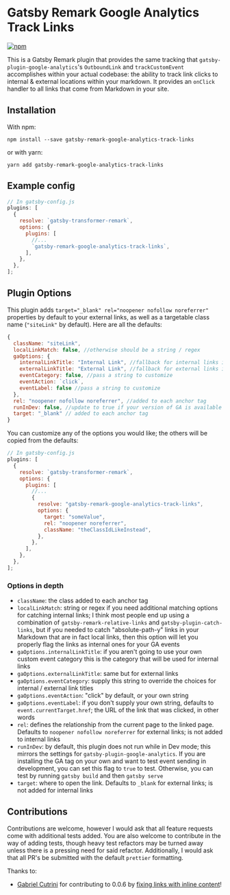 # Gatsby Remark Google Analytics Track Links

[![npm](https://img.shields.io/npm/v/gatsby-remark-google-analytics-track-links/latest.svg?style=flat-square)](https://www.npmjs.com/package/gatsby-remark-google-analytics-track-links)

This is a Gatsby Remark plugin that provides the same tracking that `gatsby-plugin-google-analytics`'s `OutboundLink` and `trackCustomEvent` accomplishes within your actual codebase: the ability to track link clicks to internal & external locations within your markdown. It provides an `onClick` handler to all links that come from Markdown in your site.

## Installation

With npm:

`npm install --save gatsby-remark-google-analytics-track-links`

or with yarn:

`yarn add gatsby-remark-google-analytics-track-links`

## Example config

```javascript
// In gatsby-config.js
plugins: [
  {
    resolve: `gatsby-transformer-remark`,
    options: {
      plugins: [
        //...
        `gatsby-remark-google-analytics-track-links`,
      ],
    },
  },
];
```

## Plugin Options

This plugin adds `target="_blank" rel="noopener nofollow noreferrer"` properties by default to your external links, as well as a targetable class name (`"siteLink"` by default). Here are all the defaults:

```javascript
{
  className: "siteLink",
  localLinkMatch: false, //otherwise should be a string / regex
  gaOptions: {
    internalLinkTitle: "Internal Link", //fallback for internal links if event category not passed
    externalLinkTitle: "External Link", //fallback for external links if event category not passed
    eventCategory: false, //pass a string to customize
    eventAction: `click`,
    eventLabel: false //pass a string to customize
  },
  rel: "noopener nofollow noreferrer", //added to each anchor tag
  runInDev: false, //update to true if your version of GA is available in dev and you want to test tracking
  target: "_blank" // added to each anchor tag
}
```

You can customize any of the options you would like; the others will be copied from the defaults:

```javascript
// In gatsby-config.js
plugins: [
  {
    resolve: `gatsby-transformer-remark`,
    options: {
      plugins: [
        //...
        {
          resolve: "gatsby-remark-google-analytics-track-links",
          options: {
            target: "someValue",
            rel: "noopener noreferrer",
            className: "theClassIdLikeInstead",
          },
        },
      ],
    },
  },
];
```

### Options in depth

- `className`: the class added to each anchor tag
- `localLinkMatch`: string or regex if you need additional matching options for catching internal links; I think most people end up using a combination of `gatsby-remark-relative-links` and `gatsby-plugin-catch-links`, but if you needed to catch "absolute-path-y" links in your Markdown that are in fact local links, then this option will let you properly flag the links as internal ones for your GA events
- `gaOptions.internalLinkTitle`: if you aren't going to use your own custom event category this is the category that will be used for internal links
- `gaOptions.externalLinkTitle`: same but for external links
- `gaOptions.eventCategory`: supply this string to override the choices for internal / external link titles
- `gaOptions.eventAction`: "click" by default, or your own string
- `gaOptions.eventLabel`: if you don't supply your own string, defaults to `event.currentTarget.href`; the URL of the link that was clicked, in other words
- `rel`: defines the relationship from the current page to the linked page. Defaults to `noopener nofollow noreferrer` for external links; is not added to internal links
- `runInDev`: by default, this plugin does not run while in Dev mode; this mirrors the settings for `gatsby-plugin-google-analytics`. If you are installing the GA tag on your own and want to test event sending in development, you can set this flag to `true` to test. Otherwise, you can test by running `gatsby build` and then `gatsby serve`
- `target`: where to open the link. Defaults to `_blank` for external links; is not added for internal links

## Contributions

Contributions are welcome, however I would ask that all feature requests come with additional tests added. You are also welcome to contribute in the way of adding tests, though heavy test refactors may be turned away unless there is a pressing need for said refactor. Additionally, I would ask that all PR's be submitted with the default `prettier` formatting.

Thanks to:

- [Gabriel Cutrini](/https://github.com/gcutrini) for contributing to 0.0.6 by [fixing links with inline content](https://github.com/jamessimone/gatsby-remark-google-analytics-track-links/pull/4/files)!
